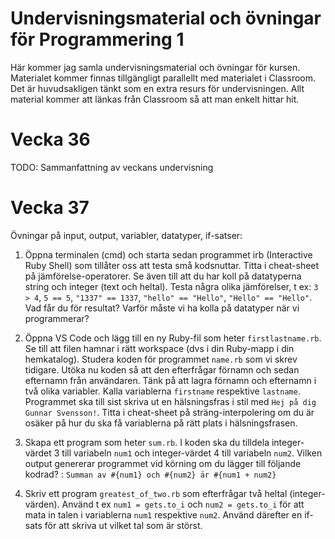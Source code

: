 # Undervisningsmaterial och övningar för Programmering 1

Här kommer jag samla undervisningsmaterial och övningar för kursen. Materialet kommer finnas tillgängligt parallellt med materialet i Classroom. Det är huvudsakligen tänkt som en extra resurs för undervisningen. Allt material kommer att länkas från Classroom så att man enkelt hittar hit.
&nbsp;  

# Vecka 36

TODO: Sammanfattning av veckans undervisning
&nbsp;  

# Vecka 37

Övningar på input, output, variabler, datatyper, if-satser:

  1. Öppna terminalen (cmd) och starta sedan programmet irb (Interactive Ruby Shell) som tillåter oss att testa små kodsnuttar. Titta i cheat-sheet på jämförelse-operatorer. Se även till att du har koll på datatyperna string och integer (text och heltal). Testa några olika jämförelser, t ex: `3 > 4`, `5 == 5`, `"1337" == 1337`, `"hello" == "Hello"`, `"Hello" == "Hello"`. Vad får du för resultat? Varför måste vi ha kolla på datatyper när vi programmerar?
  
  2. Öppna VS Code och lägg till en ny Ruby-fil som heter `firstlastname.rb`. Se till att filen hamnar i rätt workspace (dvs i din Ruby-mapp i din hemkatalog). Studera koden för programmet `name.rb` som vi skrev tidigare. Utöka nu koden så att den efterfrågar förnamn och sedan efternamn från användaren. Tänk på att lagra förnamn och efternamn i två olika variabler. Kalla variablerna `firstname` respektive `lastname`. Programmet ska till sist skriva ut en hälsningsfras i stil med `Hej på dig Gunnar Svensson!`. Titta i cheat-sheet på sträng-interpolering om du är osäker på hur du ska få variablerna på rätt plats i hälsningsfrasen.
  
  3. Skapa ett program som heter `sum.rb`. I koden ska du tilldela integer-värdet 3 till variabeln `num1` och integer-värdet 4 till variabeln `num2`. Vilken output genererar programmet vid körning om du lägger till följande kodrad? : `Summan av #{num1} och #{num2} är #{num1 + num2}`

  4. Skriv ett program `greatest_of_two.rb` som efterfrågar två heltal (integer-värden). Använd t ex `num1 = gets.to_i` och `num2 = gets.to_i` för att mata in talen i variablerna `num1` respektive `num2`. Använd därefter en if-sats för att skriva ut vilket tal som är störst.
&nbsp;  




